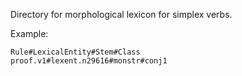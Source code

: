 Directory for morphological lexicon  for simplex verbs.

Example:

    Rule#LexicalEntity#Stem#Class
    proof.v1#lexent.n29616#monstr#conj1
